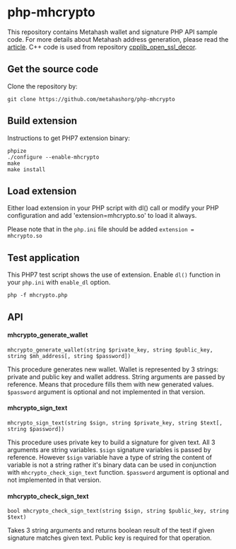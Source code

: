 # php-mhcrypto

This repository contains Metahash wallet and signature PHP API sample code.
For more details about Metahash address generation, please read the [article](https://support.metahash.org/hc/en-us/articles/360002712193-Getting-started-with-Metahash-network#h_683619682421524476003219).
C++ code is used from repository [cpplib_open_ssl_decor](https://github.com/metahashorg/cpplib_open_ssl_decor).

## Get the source code
Clone the repository by:
```shell
git clone https://github.com/metahashorg/php-mhcrypto
```

## Build extension
Instructions to get PHP7 extension binary:
```shell
phpize
./configure --enable-mhcrypto
make
make install
```

## Load extension
Either load extension in your PHP script with dl() call or modify your PHP configuration and add 'extension=mhcrypto.so' to load it always.

Please note that in the `php.ini` file should be added `extension = mhcrypto.so`

## Test application
This PHP7 test script shows the use of extension.
Enable `dl()` function in your `php.ini` with `enable_dl` option.
```shell
php -f mhcrypto.php
```

## API
#### mhcrypto_generate_wallet
```
mhcrypto_generate_wallet(string $private_key, string $public_key, string $mh_address[, string $password])
```
This procedure generates new wallet. Wallet is represented by 3 strings: private and public key and wallet address.
String arguments are passed by reference. Means that procedure fills them with new generated values.
`$password` argument is optional and not implemented in that version.

#### mhcrypto_sign_text
```
mhcrypto_sign_text(string $sign, string $private_key, string $text[, string $password])
```
This procedure uses private key to build a signature for given text. All 3 arguments are string variables.
`$sign` signature variables is passed by reference. However `$sign` variable have a type of string the content of variable
is not a string rather it's binary data can be used in conjunction with `mhcrypto_check_sign_text` function.
`$password` argument is optional and not implemented in that version.

#### mhcrypto_check_sign_text
```
bool mhcrypto_check_sign_text(string $sign, string $public_key, string $text)
```
Takes 3 string arguments and returns boolean result of the test if given signature matches given text.
Public key is required for that operation.
